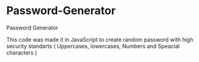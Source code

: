 # Password-Generator
Password Generator

This code was made it in JavaScript to create random password with high security standarts ( Uppercases, lowercases, Numbers and Speacial characters
)